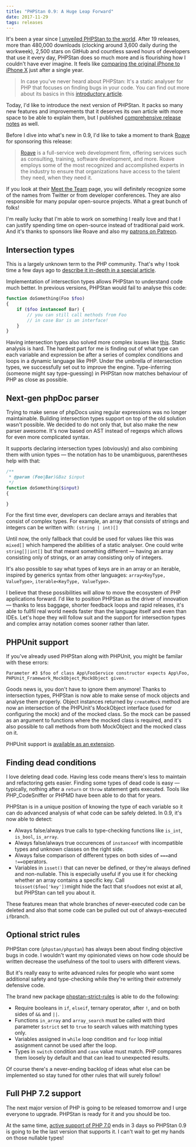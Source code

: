 ```yaml
---
title: "PHPStan 0.9: A Huge Leap Forward"
date: 2017-11-29
tags: releases
---
```


It's been a year since [I unveiled PHPStan to the world](https://phpstan.org/blog/find-bugs-in-your-code-without-writing-tests). After 19 releases, more than 480,000 downloads (clocking around 3,600 daily during the workweek), 2,500 stars on GitHub and countless saved hours of developers that use it every day, PHPStan does so much more and is flourishing how I couldn't have ever imagine. It feels like [comparing the original iPhone to iPhone X](http://mashable.com/2017/11/06/how-many-original-iphone-screens-fit-apple-iphone-x-super-retina-display) just after a single year.

> In case you've never heard about PHPStan: It's a static analyser for PHP that focuses on finding bugs in your code. You can find out more about its basics in this [introductory article](https://phpstan.org/blog/find-bugs-in-your-code-without-writing-tests).

Today, I'd like to introduce the next version of PHPStan. It packs so many new features and improvements that it deserves its own article with more space to be able to explain them, but I published [comprehensive release notes](https://github.com/phpstan/phpstan/releases/tag/0.9) as well.

Before I dive into what's new in 0.9, I'd like to take a moment to thank [Roave](https://roave.com) for sponsoring this release:

> [Roave](https://roave.com) is a full-service web development firm, offering services such as consulting, training, software development, and more. Roave employs some of the most recognized and accomplished experts in the industry to ensure that organizations have access to the talent they need, when they need it.

If you look at their [Meet the Team](https://roave.com/team) page, you will definitely recognize some of the names from Twitter or from developer conferences. They are also responsible for many popular open-source projects. What a great bunch of folks!

I'm really lucky that I'm able to work on something I really love and that I can justify spending time on open-source instead of traditional paid work. And it's thanks to sponsors like Roave and also my [patrons on Patreon](https://www.patreon.com/phpstan).

## Intersection types

This is a largely unknown term to the PHP community. That's why I took time a few days ago to [describe it in-depth in a special article](https://phpstan.org/blog/union-types-vs-intersection-types).

Implementation of intersection types allows PHPStan to understand code much better. In previous versions, PHPStan would fail to analyse this code:

```php
function doSomething(Foo $foo)
{
    if ($foo instanceof Bar) {
        // you can still call methods from Foo
        // in case Bar is an interface!
    }
}
```

Having intersection types also solved more complex issues like [this](https://phpstan.org/r/2b417e6e863b6db40d42d2bd31eb28eb). Static analysis is hard. The hardest part for me is finding out of what type can each variable and expression be after a series of complex conditions and loops in a dynamic language like PHP. Under the umbrella of intersection types, we successfully set out to improve the engine. Type-inferring (someone might say type-guessing) in PHPStan now matches behaviour of PHP as close as possible.

## Next-gen phpDoc parser

Trying to make sense of phpDocs using regular expressions was no longer maintainable. Building intersection types support on top of the old solution wasn't possible. We decided to do not only that, but also make the new parser awesome. It's now based on AST instead of regexps which allows for even more complicated syntax.

It supports declaring intersection types (obviously) and also combining them with union types — the notation has to be unambiguous, parentheses help with that:

```php
/**
 * @param (Foo|Bar)&Baz $input
 */
function doSomething($input)
{

}
```

For the first time ever, developers can declare arrays and iterables that consist of complex types. For example, an array that consists of strings and integers can be written with: `(string | int)[]`

Until now, the only fallback that could be used for values like this was `mixed[]` which hampered the abilities of a static analyser. One could write `string[]|int[]` but that meant something different — having an array consisting only of strings, or an array consisting only of integers.

It's also possible to say what types of keys are in an array or an iterable, inspired by generics syntax from other languages: `array<KeyType, ValueType>`, `iterable<KeyType, ValueType>`.

I believe that these possibilities will allow to move the ecosystem of PHP applications forward. I'd like to position PHPStan as the driver of innovation — thanks to less baggage, shorter feedback loops and rapid releases, it's able to fullfil real world needs faster than the language itself and even than IDEs. Let's hope they will follow suit and the support for intersection types and complex array notation comes sooner rather than later.

## PHPUnit support

If you've already used PHPStan along with PHPUnit, you might be familar with these errors:

```
Parameter #3 $foo of class App\FooService constructor expects App\Foo, PHPUnit_Framework_MockObject_MockObject given.
```

Goods news is, you don't have to ignore them anymore! Thanks to intersection types, PHPStan is now able to make sense of mock objects and analyse them properly. Object instances returned by `createMock` method are now an intersection of the PHPUnit's MockObject interface (used for configuring the mock) and of the mocked class. So the mock can be passed as an argument to functions where the mocked class is required, and it's also possible to call methods from both MockObject and the mocked class on it.

PHPUnit support is [available as an extension](https://github.com/phpstan/phpstan-phpunit).

## Finding dead conditions

I love deleting dead code. Having less code means there's less to maintain and refactoring gets easier. Finding some types of dead code is easy — typically, nothing after a `return` or `throw` statement gets executed. Tools like PHP_CodeSniffer or PHPMD have been able to do that for years.

PHPStan is in a unique position of knowing the type of each variable so it can do advanced analysis of what code can be safely deleted. In 0.9, it's now able to detect:

- Always false/always true calls to type-checking functions like `is_int`, `is_bool`, `is_array`.
- Always false/always true occurences of `instanceof` with incompatible types and unknown classes on the right side.
- Always false comparison of different types on both sides of `===`and `!==`operators.
- Variables in `isset()` that can never be defined, or they're always defined and non-nullable. This is especially useful if you use it for checking whether an array contains a specific key. Call to`isset($foo['key'])`might hide the fact that `$foo`does not exist at all, but PHPStan can tell you about it.

These features mean that whole branches of never-executed code can be deleted and also that some code can be pulled out out of always-executed `if`branch.

## Optional strict rules

PHPStan core (`phpstan/phpstan`) has always been about finding objective bugs in code. I wouldn't want my opinionated views on how code should be written decrease the usefulness of the tool to users with different views.

But it's really easy to write advanced rules for people who want some additional safety and type-checking while they're writing their extremely defensive code.

The brand new package [phpstan-strict-rules](https://github.com/phpstan/phpstan-strict-rules) is able to do the following:

- Require booleans in `if`, `elseif`, ternary operator, after `!`, and on both sides of `&&` and `||`.
- Functions `in_array` and `array_search` must be called with third parameter `$strict` set to `true` to search values with matching types only.
- Variables assigned in `while` loop condition and `for` loop initial assignment cannot be used after the loop.
- Types in `switch` condition and `case` value must match. PHP compares them loosely by default and that can lead to unexpected results.

Of course there's a never-ending backlog of ideas what else can be implemented so stay tuned for other rules that will surely follow!

## Full PHP 7.2 support

The next major version of PHP is going to be released tomorrow and I urge everyone to upgrade. PHPStan is ready for it and you should be too.

At the same time, [active support of PHP 7.0](http://php.net/supported-versions.php) ends in 3 days so PHPStan 0.9 is going to be the last version that supports it. I can't wait to get my hands on those nullable types!
